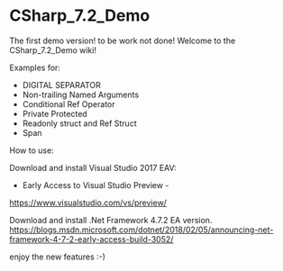# CSharp_7.2_Demo
The first demo version! to be work not done!
Welcome to the CSharp_7.2_Demo wiki!

Examples for:
 - DIGITAL SEPARATOR
 - Non-trailing Named Arguments 
 - Conditional Ref Operator 
 - Private Protected
-  Readonly struct and Ref Struct
-  Span

How to use:

Download and install Visual Studio 2017 EAV: 
- Early Access to Visual Studio Preview -

https://www.visualstudio.com/vs/preview/

Download and install .Net Framework 4.7.2 EA version.
https://blogs.msdn.microsoft.com/dotnet/2018/02/05/announcing-net-framework-4-7-2-early-access-build-3052/

enjoy the new features :-)





